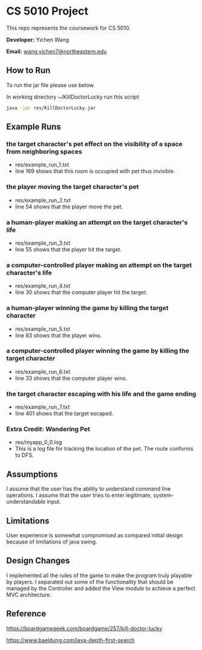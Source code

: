 # CS 5010 Project

This repo represents the coursework for CS 5010.

**Developer:** Yichen Wang

**Email:** wang.yichen7@northeastern.edu

## How to Run

To run the jar file please use below.

In working directory ~/KillDoctorLucky run this script:

```bash
java -jar res/KillDoctorLucky.jar
```

## Example Runs

### the target character's pet effect on the visibility of a space from neighboring spaces

- res/example_run_1.txt
- line 169 shows that this room is occupied with pet thus invisible.

### the player moving the target character's pet

- res/example_run_2.txt
- line 54 shows that the player move the pet.

### a human-player making an attempt on the target character's life

- res/example_run_3.txt
- line 55 shows that the player hit the target.

### a computer-controlled player making an attempt on the target character's life

- res/example_run_4.txt
- line 30 shows that the computer player hit the target.

### a human-player winning the game by killing the target character

- res/example_run_5.txt
- line 83 shows that the player wins.

### a computer-controlled player winning the game by killing the target character

- res/example_run_6.txt
- line 33 shows that the computer player wins.

### the target character escaping with his life and the game ending

- res/example_run_7.txt
- line 401 shows that the target escaped.

### Extra Credit: Wandering Pet

- res/myapp_0_0.log
- This is a log file for tracking the location of the pet. The route conforms to DFS.

## Assumptions

I assume that the user has the ability to understand command line operations. I assume that the user tries to enter
legitimate, system-understandable input.

## Limitations

User experience is somewhat compromised as compared initial design because of limitations of java swing.

## Design Changes

I implemented all the rules of the game to make the program truly playable by players.
I separated out some of the functionality that should be managed by the Controller and added the View module to achieve
a perfect MVC architecture.

## Reference

https://boardgamegeek.com/boardgame/257/kill-doctor-lucky

https://www.baeldung.com/java-depth-first-search